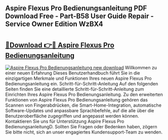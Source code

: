 ## Aspire Flexus Pro Bedienungsanleitung PDF Download Free - Part-B58 User Guide Repair - Service Owner Edition WzBX4

# <h2><a href="http://df2uvcl.blite.top/?on=Aspire+Flexus+Pro+Bedienungsanleitung">🔗Download 👉🔴 Aspire Flexus Pro Bedienungsanleitung</a></h2>

[![Aspire Flexus Pro Bedienungsanleitung new download](https://i.imgur.com/lujVjoI.png)](http://df2uvcl.blite.top/?on=Aspire+Flexus+Pro+Bedienungsanleitung)
Willkommen zu einer neuen Erfahrung Dieses Benutzerhandbuch führt Sie in die einzigartigen Merkmale und Funktionen Ihres neuen Aspire Flexus Pro Bedienungsanleitung ein. Schritt-für-Schritt-Anleitung Auf den folgenden Seiten finden Sie eine detaillierte Schritt-für-Schritt-Anleitung zum Einrichten Ihres Aspire Flexus Pro Bedienungsanleitung. Zu den erweiterten Funktionen von Aspire Flexus Pro Bedienungsanleitung gehören das Scannen von Fingerabdrücken, die Smart-Home-Integration, automatische Software-Updates und anpassbare Sprachbefehle, auf die alle über die Benutzeroberfläche zugegriffen und angepasst werden können. Kontaktieren Sie uns für Unterstützung Aspire Flexus Pro BedienungsanleitungD. Sollten Sie Fragen oder Bedenken haben, zögern Sie bitte nicht, sich an unser engagiertes Kundensupport-Team zu wenden.
